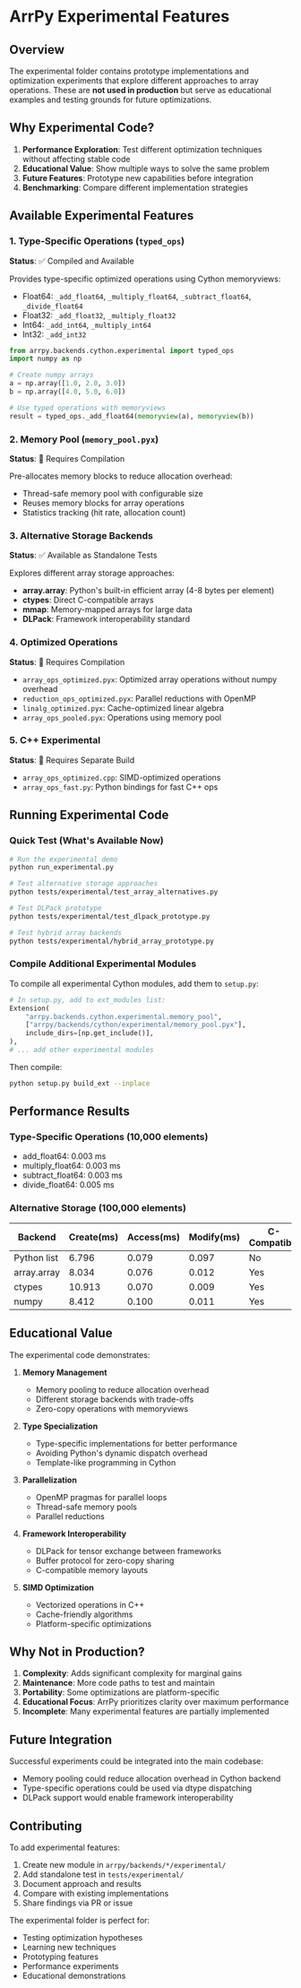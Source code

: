 # ArrPy Experimental Features

## Overview

The experimental folder contains prototype implementations and optimization experiments that explore different approaches to array operations. These are **not used in production** but serve as educational examples and testing grounds for future optimizations.

## Why Experimental Code?

1. **Performance Exploration**: Test different optimization techniques without affecting stable code
2. **Educational Value**: Show multiple ways to solve the same problem
3. **Future Features**: Prototype new capabilities before integration
4. **Benchmarking**: Compare different implementation strategies

## Available Experimental Features

### 1. Type-Specific Operations (`typed_ops`)
**Status**: ✅ Compiled and Available

Provides type-specific optimized operations using Cython memoryviews:
- Float64: `_add_float64`, `_multiply_float64`, `_subtract_float64`, `_divide_float64`
- Float32: `_add_float32`, `_multiply_float32`
- Int64: `_add_int64`, `_multiply_int64`
- Int32: `_add_int32`

```python
from arrpy.backends.cython.experimental import typed_ops
import numpy as np

# Create numpy arrays
a = np.array([1.0, 2.0, 3.0])
b = np.array([4.0, 5.0, 6.0])

# Use typed operations with memoryviews
result = typed_ops._add_float64(memoryview(a), memoryview(b))
```

### 2. Memory Pool (`memory_pool.pyx`)
**Status**: 🔧 Requires Compilation

Pre-allocates memory blocks to reduce allocation overhead:
- Thread-safe memory pool with configurable size
- Reuses memory blocks for array operations
- Statistics tracking (hit rate, allocation count)

### 3. Alternative Storage Backends
**Status**: ✅ Available as Standalone Tests

Explores different array storage approaches:
- **array.array**: Python's built-in efficient array (4-8 bytes per element)
- **ctypes**: Direct C-compatible arrays
- **mmap**: Memory-mapped arrays for large data
- **DLPack**: Framework interoperability standard

### 4. Optimized Operations
**Status**: 🔧 Requires Compilation

- `array_ops_optimized.pyx`: Optimized array operations without numpy overhead
- `reduction_ops_optimized.pyx`: Parallel reductions with OpenMP
- `linalg_optimized.pyx`: Cache-optimized linear algebra
- `array_ops_pooled.pyx`: Operations using memory pool

### 5. C++ Experimental
**Status**: 🔧 Requires Separate Build

- `array_ops_optimized.cpp`: SIMD-optimized operations
- `array_ops_fast.py`: Python bindings for fast C++ ops

## Running Experimental Code

### Quick Test (What's Available Now)
```bash
# Run the experimental demo
python run_experimental.py

# Test alternative storage approaches
python tests/experimental/test_array_alternatives.py

# Test DLPack prototype
python tests/experimental/test_dlpack_prototype.py

# Test hybrid array backends
python tests/experimental/hybrid_array_prototype.py
```

### Compile Additional Experimental Modules
To compile all experimental Cython modules, add them to `setup.py`:

```python
# In setup.py, add to ext_modules list:
Extension(
    "arrpy.backends.cython.experimental.memory_pool",
    ["arrpy/backends/cython/experimental/memory_pool.pyx"],
    include_dirs=[np.get_include()],
),
# ... add other experimental modules
```

Then compile:
```bash
python setup.py build_ext --inplace
```

## Performance Results

### Type-Specific Operations (10,000 elements)
- add_float64: 0.003 ms
- multiply_float64: 0.003 ms
- subtract_float64: 0.003 ms
- divide_float64: 0.005 ms

### Alternative Storage (100,000 elements)
| Backend | Create(ms) | Access(ms) | Modify(ms) | C-Compatible |
|---------|------------|------------|------------|--------------|
| Python list | 6.796 | 0.079 | 0.097 | No |
| array.array | 8.034 | 0.076 | 0.012 | Yes |
| ctypes | 10.913 | 0.070 | 0.009 | Yes |
| numpy | 8.412 | 0.100 | 0.011 | Yes |

## Educational Value

The experimental code demonstrates:

1. **Memory Management**
   - Memory pooling to reduce allocation overhead
   - Different storage backends with trade-offs
   - Zero-copy operations with memoryviews

2. **Type Specialization**
   - Type-specific implementations for better performance
   - Avoiding Python's dynamic dispatch overhead
   - Template-like programming in Cython

3. **Parallelization**
   - OpenMP pragmas for parallel loops
   - Thread-safe memory pools
   - Parallel reductions

4. **Framework Interoperability**
   - DLPack for tensor exchange between frameworks
   - Buffer protocol for zero-copy sharing
   - C-compatible memory layouts

5. **SIMD Optimization**
   - Vectorized operations in C++
   - Cache-friendly algorithms
   - Platform-specific optimizations

## Why Not in Production?

1. **Complexity**: Adds significant complexity for marginal gains
2. **Maintenance**: More code paths to test and maintain
3. **Portability**: Some optimizations are platform-specific
4. **Educational Focus**: ArrPy prioritizes clarity over maximum performance
5. **Incomplete**: Many experimental features are partially implemented

## Future Integration

Successful experiments could be integrated into the main codebase:
- Memory pooling could reduce allocation overhead in Cython backend
- Type-specific operations could be used via dtype dispatching
- DLPack support would enable framework interoperability

## Contributing

To add experimental features:
1. Create new module in `arrpy/backends/*/experimental/`
2. Add standalone test in `tests/experimental/`
3. Document approach and results
4. Compare with existing implementations
5. Share findings via PR or issue

The experimental folder is perfect for:
- Testing optimization hypotheses
- Learning new techniques
- Prototyping features
- Performance experiments
- Educational demonstrations